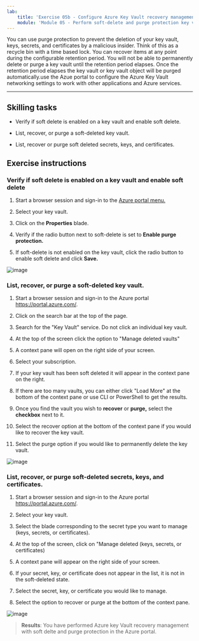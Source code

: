 ```yaml
---
lab:
    title: 'Exercise 05b - Configure Azure Key Vault recovery management with soft delete and purge protection'    
    module: 'Module 05 - Perform soft-delete and purge protection key vault recovery'
---
```


You can use purge protection to prevent the deletion of your key vault, keys, secrets, and certificates by a malicious insider. Think of this as a recycle bin with a time based lock. You can recover items at any point during the configurable retention period. You will not be able to permanently delete or purge a key vault until the retention period elapses. Once the retention period elapses the key vault or key vault object will be purged automatically.use the Azue portal to configure the Azure Key Vault networking settings to work with other applications and Azure services. 

---

## Skilling tasks

- Verify if soft delete is enabled on a key vault and enable soft delete.

- List, recover, or purge a soft-deleted key vault.

- List, recover or purge soft deleted secrets, keys, and certificates.

## Exercise instructions 

### Verify if soft delete is enabled on a key vault and enable soft delete

1. Start a browser session and sign-in to the [Azure portal menu.](https://portal.azure.com/)
   
2. Select your key vault.

3. Click on the **Properties** blade.

4. Verify if the radio button next to soft-delete is set to **Enable purge protection.**

5. If soft-delete is not enabled on the key vault, click the radio button to enable soft delete and click **Save.**

![image](https://github.com/MicrosoftLearning/Secure-Azure-services-and-workloads-with-Microsoft-Cloud-Security-Benchmark/assets/91347931/06131a60-7f00-4764-a424-87ea41a78394)


### List, recover, or purge a soft-deleted key vault.

1. Start a browser session and sign-in to the Azure portal https://portal.azure.com/.
   
2. Click on the search bar at the top of the page.

3. Search for the "Key Vault" service. Do not click an individual key vault.

4. At the top of the screen click the option to "Manage deleted vaults"

5. A context pane will open on the right side of your screen.

6. Select your subscription.

7. If your key vault has been soft deleted it will appear in the context pane on the right.

8. If there are too many vaults, you can either click "Load More" at the bottom of the context pane or use CLI or PowerShell to get the results.

9. Once you find the vault you wish to **recover** or **purge,** select the **checkbox** next to it.

10. Select the recover option at the bottom of the context pane if you would like to recover the key vault.

11. Select the purge option if you would like to permanently delete the key vault.

![image](https://github.com/MicrosoftLearning/Secure-Azure-services-and-workloads-with-Microsoft-Cloud-Security-Benchmark/assets/91347931/f41c0673-3832-4d3f-8b05-48e46e6c2282)


### List, recover, or purge soft-deleted secrets, keys, and certificates.

1. Start a browser session and sign-in to the Azure portal https://portal.azure.com/.
   
2. Select your key vault.

3. Select the blade corresponding to the secret type you want to manage (keys, secrets, or certificates).

4. At the top of the screen, click on "Manage deleted (keys, secrets, or certificates)

5. A context pane will appear on the right side of your screen.

6. If your secret, key, or certificate does not appear in the list, it is not in the soft-deleted state.

7. Select the secret, key, or certificate you would like to manage.

8. Select the option to recover or purge at the bottom of the context pane.

![image](https://github.com/MicrosoftLearning/Secure-Azure-services-and-workloads-with-Microsoft-Cloud-Security-Benchmark/assets/91347931/dab95f78-1642-4883-b56f-70e1e5320d45)


  > **Results**: You have performed Azure key Vault recovery management with soft delte and purge protection in the Azure portal.
